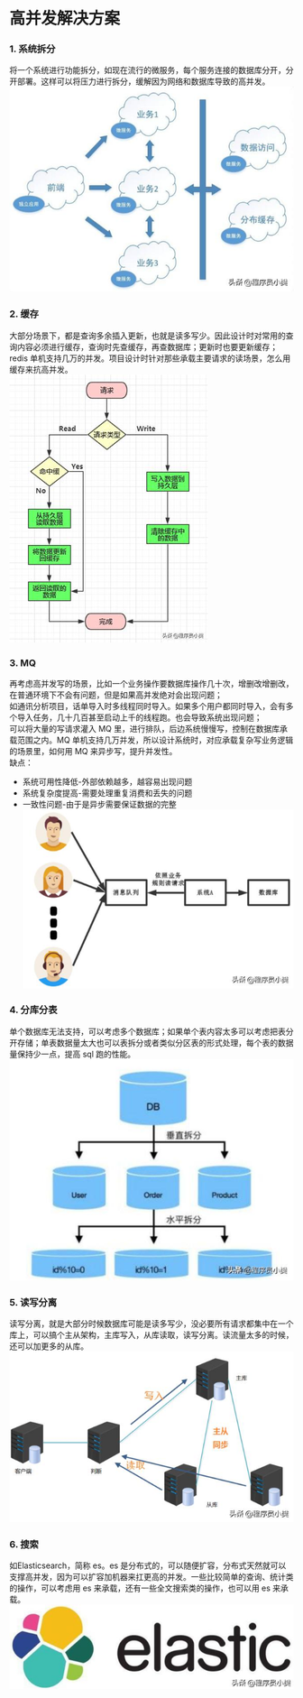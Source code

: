 # 高并发解决方案
### 1. 系统拆分
将一个系统进行功能拆分，如现在流行的微服务，每个服务连接的数据库分开，分开部署。这样可以将压力进行拆分，缓解因为网络和数据库导致的高并发。  
![系统拆分](_v_images/20200827114738838_12815.png)
### 2. 缓存
大部分场景下，都是查询多余插入更新，也就是读多写少。因此设计时对常用的查询内容必须进行缓存，查询时先查缓存，再查数据库；更新时也要更新缓存；  
redis 单机支持几万的并发。项目设计时针对那些承载主要请求的读场景，怎么用缓存来抗高并发。  
![缓存](_v_images/20200827114804610_8827.png)
### 3. MQ
再考虑高并发写的场景，比如一个业务操作要数据库操作几十次，增删改增删改，在普通环境下不会有问题，但是如果高并发绝对会出现问题；  
如通讯分析项目，话单导入时多线程同时导入。如果多个用户都同时导入，会有多个导入任务，几十几百甚至启动上千的线程跑。也会导致系统出现问题；  
可以将大量的写请求灌入 MQ 里，进行排队，后边系统慢慢写，控制在数据库承载范围之内。MQ 单机支持几万并发，所以设计系统时，对应承载复杂写业务逻辑的场景里，如何用 MQ 来异步写，提升并发性。  
缺点：  
- 系统可用性降低-外部依赖越多，越容易出现问题
- 系统复杂度提高-需要处理重复消费和丢失的问题
- 一致性问题-由于是异步需要保证数据的完整  
![消息队列](_v_images/20200827114913167_21601.png)
### 4. 分库分表
单个数据库无法支持，可以考虑多个数据库；如果单个表内容太多可以考虑把表分开存储；单表数据量太大也可以表拆分或者类似分区表的形式处理，每个表的数据量保持少一点，提高 sql 跑的性能。  
![分库分表](_v_images/20200827114939269_1119.png)
### 5. 读写分离
读写分离，就是大部分时候数据库可能是读多写少，没必要所有请求都集中在一个库上，可以搞个主从架构，主库写入，从库读取，读写分离。读流量太多的时候，还可以加更多的从库。  
![读写分离](_v_images/20200827115005846_30144.png)
### 6. 搜索
如Elasticsearch，简称 es。es 是分布式的，可以随便扩容，分布式天然就可以支撑高并发，因为可以扩容加机器来扛更高的并发。一些比较简单的查询、统计类的操作，可以考虑用 es 来承载，还有一些全文搜索类的操作，也可以用 es 来承载。  
![es](_v_images/20200827115029183_26174.png)